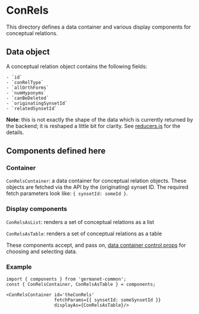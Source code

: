 # ConRels

This directory defines a data container and various display components
for conceptual relations.

## Data object

A conceptual relation object contains the following fields:

    - `id`
    - `conRelType`
    - `allOrthForms`
    - `numHyponyms`
    - `canBeDeleted`
    - `originatingSynsetId`
    - `relatedSynsetId`

**Note**: this is not exactly the shape of the data which is currently
returned by the backend; it is reshaped a little bit for clarity.  See
[reducers.js](./reducers.js) for the details.

## Components defined here

### Container

`ConRelsContainer`: a data container for conceptual relation objects.
These objects are fetched via the API by the (originating) synset ID.
The required fetch parameters look like: `{ synsetId: someId }`.

### Display components

`ConRelsAsList`: renders a set of conceptual relations as a list 

`ConRelsAsTable`: renders a set of conceptual relations as a table 

These components accept, and pass on, [data container control
props](../DataContainer#control-props) for choosing and selecting data.

### Example

```
import { components } from 'germanet-common';
const { ConRelsContainer, ConRelsAsTable } = components;

<ConRelsContainer id='theConRels'
                  fetchParams={{ synsetId: someSynsetId }}
                  displayAs={ConRelsAsTable}/>
```

